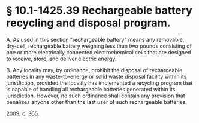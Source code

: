 # § 10.1-1425.39 Rechargeable battery recycling and disposal program.

<p>A. As used in this section "rechargeable battery" means any removable, dry-cell, rechargeable battery weighing less than two pounds consisting of one or more electrically connected electrochemical cells that are designed to receive, store, and deliver electric energy.</p><p>B. Any locality may, by ordinance, prohibit the disposal of rechargeable batteries in any waste-to-energy or solid waste disposal facility within its jurisdiction, provided the locality has implemented a recycling program that is capable of handling all rechargeable batteries generated within its jurisdiction. However, no such ordinance shall contain any provision that penalizes anyone other than the last user of such rechargeable batteries.</p><p>2009, c. <a href='http://lis.virginia.gov/cgi-bin/legp604.exe?091+ful+CHAP0365'>365</a>.</p>